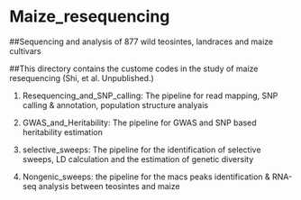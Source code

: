 # Maize_resequencing
##Sequencing and analysis of 877 wild teosintes, landraces and maize cultivars

##This directory contains the custome codes in the study of maize resequencing (Shi, et al. Unpublished.)

1. Resequencing_and_SNP_calling:  The pipeline for read mapping, SNP calling & annotation, population structure analyais

2. GWAS_and_Heritability: The pipeline for GWAS and SNP based heritability estimation

3. selective_sweeps: The pipeline for the identification of selective sweeps, LD calculation and the estimation of genetic diversity

4. Nongenic_sweeps: the pipeline for the macs peaks identification & RNA-seq analysis between teosintes and maize
